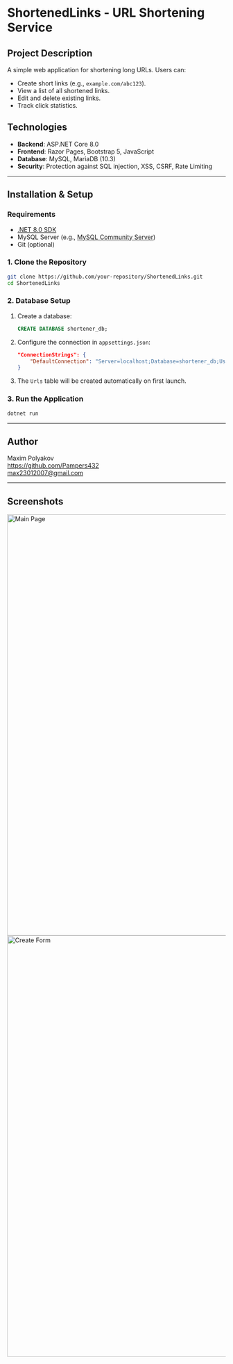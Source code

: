 # **ShortenedLinks - URL Shortening Service**

## **Project Description**  
A simple web application for shortening long URLs. Users can:  
- Create short links (e.g., `example.com/abc123`).  
- View a list of all shortened links.  
- Edit and delete existing links.  
- Track click statistics.  

## **Technologies**  
- **Backend**: ASP.NET Core 8.0  
- **Frontend**: Razor Pages, Bootstrap 5, JavaScript  
- **Database**: MySQL, MariaDB (10.3)  
- **Security**: Protection against SQL injection, XSS, CSRF, Rate Limiting  

---

## **Installation & Setup**  

### **Requirements**  
- [.NET 8.0 SDK](https://dotnet.microsoft.com/download)  
- MySQL Server (e.g., [MySQL Community Server](https://dev.mysql.com/downloads/mysql/))  
- Git (optional)  

### **1. Clone the Repository**  
```bash
git clone https://github.com/your-repository/ShortenedLinks.git
cd ShortenedLinks
```

### **2. Database Setup**  
1. Create a database:  
   ```sql
   CREATE DATABASE shortener_db;
   ```
2. Configure the connection in `appsettings.json`:  
   ```json
   "ConnectionStrings": {
       "DefaultConnection": "Server=localhost;Database=shortener_db;User=root;Password=your-password;"
   }
   ```
3. The `Urls` table will be created automatically on first launch.  

### **3. Run the Application**  
```bash
dotnet run
```

---

## **Author**  
Maxim Polyakov  
https://github.com/Pampers432  
max23012007@gmail.com  

---

## **Screenshots**  
<img width="1919" height="970" alt="Main Page" src="https://github.com/user-attachments/assets/0675322d-9ce2-4c89-91e7-e05e4be3f828" />  

<img width="1919" height="970" alt="Create Form" src="https://github.com/user-attachments/assets/f8dea824-009d-4d83-ac1c-842a57f300f0" />
